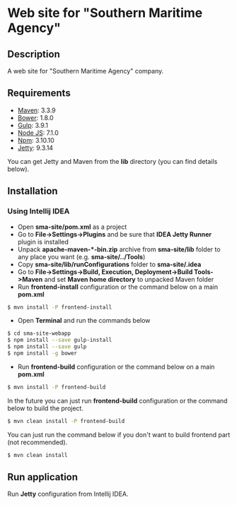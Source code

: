 # Web site for "Southern Maritime Agency"

## Description

A web site for "Southern Maritime Agency" company.

## Requirements

  - [Maven](https://maven.apache.org/): 3.3.9
  - [Bower](https://bower.io/): 1.8.0
  - [Gulp](http://gulpjs.com/): 3.9.1
  - [Node JS](http://nodejs.ru/): 7.1.0
  - [Npm](https://www.npmjs.com/): 3.10.10
  - [Jetty](http://www.eclipse.org/jetty/): 9.3.14

You can get Jetty and Maven from the **lib** directory (you can find details below).

## Installation

### Using Intellij IDEA
- Open **sma-site/pom.xml** as a project
- Go to **File->Settings->Plugins** and be sure that **IDEA Jetty Runner** plugin is installed
- Unpack **apache-maven-\*-bin.zip** archive from **sma-site/lib** folder to any place you want (e.g. **sma-site/../Tools**)
- Copy **sma-site/lib/runConfigurations** folder to **sma-site/.idea**
- Go to **File->Settings->Build, Execution, Deployment->Build Tools->Maven** and set **Maven home directory** to unpacked Maven folder
- Run **frontend-install** configuration or the command below on a main **pom.xml**
```sh
$ mvn install -P frontend-install
```
- Open **Terminal** and run the commands below
```sh
$ cd sma-site-webapp
$ npm install --save gulp-install
$ npm install --save gulp
$ npm install -g bower
```
- Run **frontend-build** configuration or the command below on a main **pom.xml**
```sh
$ mvn install -P frontend-build
```

In the future you can just run **frontend-build** configuration or the command below to build the project.
```sh
$ mvn clean install -P frontend-build
```
You can just run the command below if you don't want to build frontend part (not recommended).
```sh
$ mvn clean install
```

## Run application

Run **Jetty** configuration from Intellij IDEA.
